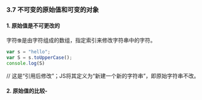 ### 3.7 不可变的原始值和可变的对象

#### 1. 原始值是不可更改的  

字符`像`是由字符组成的数组，指定索引来修改字符串中的字符。
``` javascript
var s = "hello";
var S = s.toUpperCase();
console.log(S)  
``` 
// 这是“引用后修改”；JS将其定义为“新建一个新的字符串”，即原始字符串不改。


#### 2. 原始值的比较-
